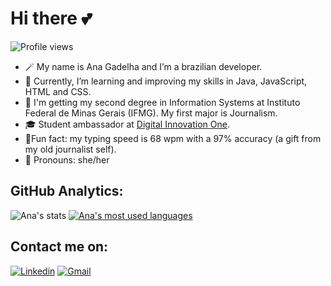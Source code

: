 # Hi there 💕
![Profile views](https://komarev.com/ghpvc/?username=anagadelha&color=ff69b4&style=flat)
- 🪄 My name is Ana Gadelha and I’m a brazilian developer.
- 🌺 Currently, I’m learning and improving my skills in Java, JavaScript, HTML and CSS.
- 📜 I'm getting my second degree in Information Systems at Instituto Federal de Minas Gerais (IFMG). My first major is Journalism.
- 🎓 Student ambassador at [Digital Innovation One](https://www.dio.me/).
- 🏓Fun fact: my typing speed is 68 wpm with a 97% accuracy (a gift from my old journalist self). 
- 💬 Pronouns: she/her
 
## GitHub Analytics:
![Ana's stats](https://github-readme-stats.vercel.app/api?username=anagadelha&show_icons=true&theme=dracula)
[![Ana's most used languages](https://github-readme-stats.vercel.app/api/top-langs/?username=anagadelha&layout=compact)](https://github.com/anagadelha/github-readme-stats)

## Contact me on:

[![Linkedin](https://img.shields.io/badge/LinkedIn-0077B5?style=for-the-badge&logo=linkedin&logoColor=white)](https://www.linkedin.com/in/anabmgadelha/)
[![Gmail](https://img.shields.io/badge/Gmail-D14836?style=for-the-badge&logo=gmail&logoColor=white)](mailto:anabmgadelha@gmail.com)


